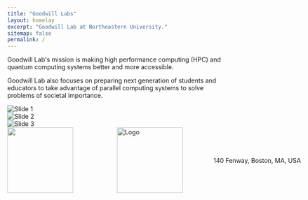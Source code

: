 ```yaml
---
title: "Goodwill Labs"
layout: homelay
excerpt: "Goodwill Lab at Northeastern University."
sitemap: false
permalink: /
---
```



Goodwill Lab's mission is making high performance computing (HPC) and quantum computing systems better and more accessible.

Goodwill Lab also focuses on preparing next generation of students and educators to take advantage of parallel computing systems to solve problems of societal importance.


  <div class="carousel-inner" markdown="0">
      <div class="item">
          <img src="{{ site.url }}{{ site.baseurl }}/images/neu_campus_cropped.jpg" alt="Slide 1" />
      </div>
      <div class="item active">
          <img src="{{ site.url }}{{ site.baseurl }}/images/datacenter.jpg" alt="Slide 2" />
      </div>
      <div class="item">
          <img src="{{ site.url }}{{ site.baseurl }}/images/quantum_computer.jpg" alt="Slide 3" />
      </div>
  </div>

<span style="display: flex; align-items: center;">
      <a href="http://www.clustrmaps.com/map/Goodwillcomputinglab.github.io" title="Visit tracker for Goodwillcomputinglab.github.io">
          <img src="//www.clustrmaps.com/map_v2.png?d=3jjPhwShn5KTvAirDB2uR87q9F0ddIlzKPd3HJ1Sq8o" style="width: 150px; margin-right: 100px;">
      </a>
      <img src="{{ site.url }}{{ site.baseurl }}/images/sponsorpic/Logo_NEU.jpg" alt="Logo" width="150" style="margin-right: 70px;">
      <span style="white-space: nowrap;">140 Fenway, Boston, MA, USA</span>
  </span>




